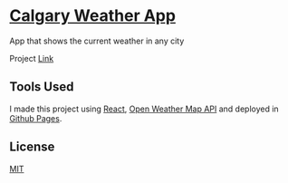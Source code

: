 # [Calgary Weather App](https://http://razon-josh.me/react-weather/)

App that shows the current weather in any city

Project [Link](http://razon-josh.me/react-weather/)

## Tools Used

I made this project using [React](https://reactjs.org/), [Open Weather Map API](https://openweathermap.org/) and deployed in [Github Pages](https://greensock.com/).

## License
[MIT](https://choosealicense.com/licenses/mit/)